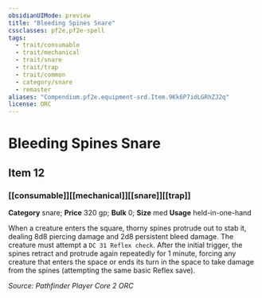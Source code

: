 ```yaml
---
obsidianUIMode: preview
title: "Bleeding Spines Snare"
cssclasses: pf2e,pf2e-spell
tags:
  - trait/consumable
  - trait/mechanical
  - trait/snare
  - trait/trap
  - trait/common
  - category/snare
  - remaster
aliases: "Compendium.pf2e.equipment-srd.Item.9Kk6P7idLGRhZJ2q"
license: ORC
---
```

# Bleeding Spines Snare
## Item 12
### [[consumable]][[mechanical]][[snare]][[trap]]

**Category** snare; 
**Price** 320 gp; 
**Bulk** 0; **Size** med
**Usage** held-in-one-hand

When a creature enters the square, thorny spines protrude out to stab it, dealing 8d8 piercing damage and 2d8 persistent bleed damage. The creature must attempt a `DC 31 Reflex check`. After the initial trigger, the spines retract and protrude again repeatedly for 1 minute, forcing any creature that enters the space or ends its turn in the space to take damage from the spines (attempting the same basic Reflex save).

*Source: Pathfinder Player Core 2*
*ORC*